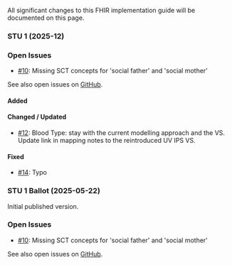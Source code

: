 All significant changes to this FHIR implementation guide will be documented on this page.



### STU 1 (2025-12)

### Open Issues
* [#10](https://github.com/hl7ch/ch-epreg/issues/10): Missing SCT concepts for 'social father' and 'social mother'

See also open issues on [GitHub](https://github.com/hl7ch/ch-epreg/issues).

#### Added 

#### Changed / Updated 
* [#12](https://github.com/hl7ch/ch-epreg/issues/12): Blood Type: stay with the current modelling approach and the VS. Update link in mapping notes to the reintroduced UV IPS VS.

#### Fixed 
* [#14](https://github.com/hl7ch/ch-epreg/issues/14): Typo


### STU 1 Ballot (2025-05-22)
Initial published version.

### Open Issues
* [#10](https://github.com/hl7ch/ch-epreg/issues/10): Missing SCT concepts for 'social father' and 'social mother'

See also open issues on [GitHub](https://github.com/hl7ch/ch-epreg/issues).
